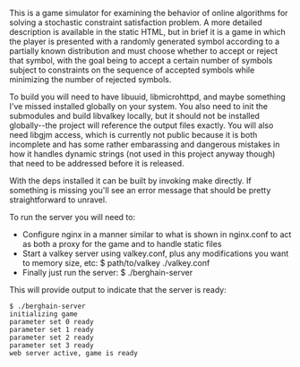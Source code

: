
This is a game simulator for examining the behavior of online algorithms for solving
a stochastic constraint satisfaction problem. A more detailed description is available
in the static HTML, but in brief it is a game in which the player is presented with
a randomly generated symbol according to a partially known distribution and must choose
whether to accept or reject that symbol, with the goal being to accept a certain
number of symbols subject to constraints on the sequence of accepted symbols
while minimizing the number of rejected symbols.

To build you will need to have libuuid, libmicrohttpd, and maybe something I've missed
installed globally on your system. You also need to init the submodules and build
libvalkey locally, but it should not be installed globally--the project will reference the
output files exactly. You will also need libgjm access, which is currently not public
because it is both incomplete and has some rather embarassing and dangerous mistakes in
how it handles dynamic strings (not used in this project anyway though) that need to be
addressed before it is released.

With the deps installed it can be built by invoking make directly. If something is missing
you'll see an error message that should be pretty straightforward to unravel.

To run the server you will need to:

- Configure nginx in a manner similar to what is shown in nginx.conf to act as both
  a proxy for the game and to handle static files
- Start a valkey server using valkey.conf, plus any modifications you want to memory
  size, etc:
  $ path/to/valkey ./valkey.conf
- Finally just run the server:
  $ ./berghain-server

This will provide output to indicate that the server is ready:

```
$ ./berghain-server
initializing game
parameter set 0 ready
parameter set 1 ready
parameter set 2 ready
parameter set 3 ready
web server active, game is ready
```
